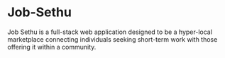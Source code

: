 # Job-Sethu
Job Sethu is a full-stack web application designed to be a hyper-local marketplace connecting individuals seeking short-term work with those offering it within a community.
